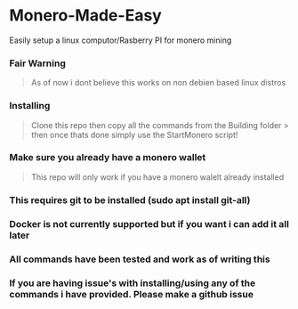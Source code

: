 # Monero-Made-Easy
Easily setup a linux computor/Rasberry PI for monero mining

### Fair Warning
> As of now i dont believe this works on non debien based linux distros

### Installing
> Clone this repo then copy all the commands from the Building folder > then once thats done simply use the StartMonero script!

### Make sure you already have a monero wallet
> This repo will only work if you have a monero walelt already installed

### This requires git to be installed (sudo apt install git-all)

### Docker is not currently supported but if you want i can add it all later

### All commands have been tested and work as of writing this

### If you are having issue's with installing/using any of the commands i have provided. Please make a github issue

